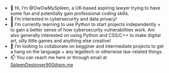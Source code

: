 - 👋 Hi, I’m @OwOwMySpleen, a UK-based aspiring lawyer trying to have some fun and potentially gain professional coding skills.
- 👀 I’m interested in cybersecurity and data privacy!
- 🌱 I’m currently learning to use Python to start projects independently + to gain a better sense of how cybersecurity vulnerabilities work.
     Am also generally interested on using Python and CSS/C++ to make digital art, silly little games and anything else creative!
- 💞️ I’m looking to collaborate on begginer and intermediate projects to get a hang on the language + any legaltech or otherwise law-related things.
- 📫 You can reach me here or through email at SpleenDestroyer900@pm.me

<!---
OwOwMySpleen/OwOwMySpleen is a ✨ special ✨ repository because its `README.md` (this file) appears on your GitHub profile.
You can click the Preview link to take a look at your changes.
--->
